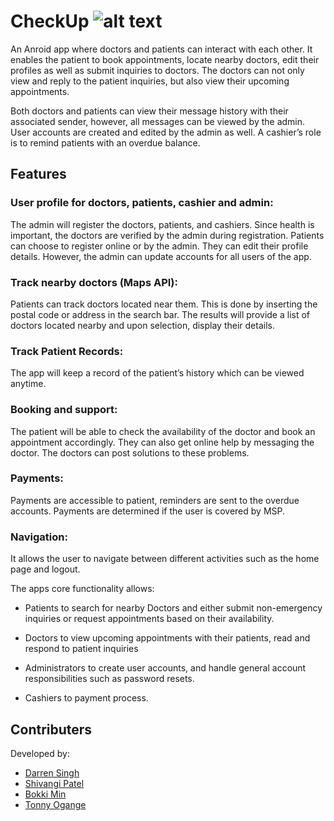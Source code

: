 # CheckUp   ![alt text][logo]

[logo]: http://files.softicons.com/download/system-icons/android-friends-icons-by-rich-d/png/32/Android.png "Android|Java"

An Anroid app where doctors and patients can interact with each other. It enables the patient to book appointments, locate nearby doctors, edit their profiles as well as submit inquiries to doctors. The doctors can not only view and reply to the patient inquiries, but also view their upcoming appointments. 

Both doctors and patients can view their message history with their associated sender, however, all messages can be viewed by the admin. User accounts are created and edited by the admin as well. A cashier’s role is to remind patients with an overdue balance.

## Features

### User profile for doctors, patients, cashier and admin:
The admin will register the doctors, patients, and cashiers. Since health is important, the doctors are verified by the admin during registration. Patients can choose to register online or by the admin. They can edit their profile details. However, the admin can update accounts for all users of the app.

### Track nearby doctors (Maps API):
Patients can track doctors located near them. This is done by inserting the postal code or address in the search bar. The results will provide a list of doctors located nearby and upon selection, display their details.

### Track Patient Records:
The app will keep a record of the patient’s history which can be viewed anytime.

### Booking and support:
The patient will be able to check the availability of the doctor and book an appointment accordingly. They can also get online help by messaging the doctor. The doctors can post solutions to these problems. 

### Payments:
Payments are accessible to patient, reminders are sent to the overdue accounts. Payments are determined if the user is covered by MSP.

### Navigation:
It allows the user to navigate between different activities such as the home page and logout.


The apps core functionality allows: 

- Patients to search for nearby Doctors and either submit non-emergency inquiries or request appointments based on their availability. 

- Doctors to view upcoming appointments with their patients, read and respond to patient inquiries 

- Administrators to create user accounts, and handle general account responsibilities such as password resets.

- Cashiers to payment process.


## Contributers
Developed by: 
- [Darren Singh](https://github.com/DarrenSingh)
- [Shivangi Patel](https://github.com/IR0NM9N)
- [Bokki Min](https://github.com/ama-cantabile)
- [Tonny Ogange](https://github.com/t-iro)


